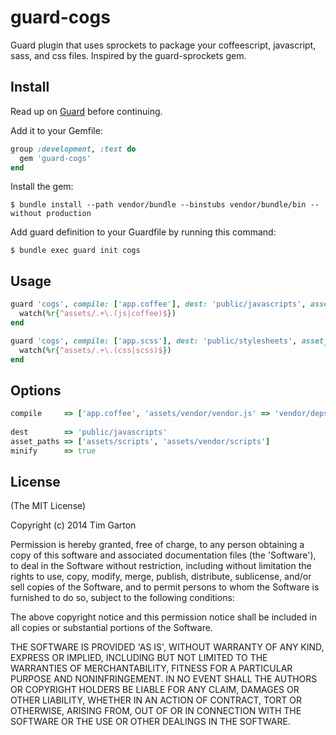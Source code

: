 guard-cogs
==========

Guard plugin that uses sprockets to package your coffeescript, javascript, sass, and css files.  Inspired by the guard-sprockets gem.

## Install

Read up on [Guard](https://github.com/guard/guard) before continuing.

Add it to your Gemfile:

```ruby
group :development, :test do
  gem 'guard-cogs'
end
```

Install the gem:

```
$ bundle install --path vendor/bundle --binstubs vendor/bundle/bin --without production
```

Add guard definition to your Guardfile by running this command:

```
$ bundle exec guard init cogs
```

## Usage

``` ruby
guard 'cogs', compile: ['app.coffee'], dest: 'public/javascripts', asset_paths: ['assets/scripts', 'assets/vendor/scripts'] do
  watch(%r{^assets/.+\.(js|coffee)$})
end

guard 'cogs', compile: ['app.scss'], dest: 'public/stylesheets', asset_paths: ['assets/stylesheets', 'assets/vendor/stylesheets'] do
  watch(%r{^assets/.+\.(css|scss)$})
end
```

## Options

``` ruby
compile     => ['app.coffee', 'assets/vendor/vendor.js' => 'vendor/deps.js'] # Array of files to generate in "dest".  Use a hash if you want generated filename
                                                                             # to be different than the source filename. Defaults to all watched files.
dest        => 'public/javascripts'                                          # Output folder. Defaults to '.'
asset_paths => ['assets/scripts', 'assets/vendor/scripts']                   # Array of folders containing assets.  Defaults to ['.']
minify      => true                                                          # Minify generated files (uglifier for javascript, yui-compressor for stylesheets)
```

## License
(The MIT License)

Copyright (c) 2014 Tim Garton

Permission is hereby granted, free of charge, to any person obtaining a copy of this software and associated documentation files (the 'Software'), to deal in the Software without restriction, including without limitation the rights to use, copy, modify, merge, publish, distribute, sublicense, and/or sell copies of the Software, and to permit persons to whom the Software is furnished to do so, subject to the following conditions:

The above copyright notice and this permission notice shall be included in all copies or substantial portions of the Software.

THE SOFTWARE IS PROVIDED 'AS IS', WITHOUT WARRANTY OF ANY KIND, EXPRESS OR IMPLIED, INCLUDING BUT NOT LIMITED TO THE WARRANTIES OF MERCHANTABILITY, FITNESS FOR A PARTICULAR PURPOSE AND NONINFRINGEMENT. IN NO EVENT SHALL THE AUTHORS OR COPYRIGHT HOLDERS BE LIABLE FOR ANY CLAIM, DAMAGES OR OTHER LIABILITY, WHETHER IN AN ACTION OF CONTRACT, TORT OR OTHERWISE, ARISING FROM, OUT OF OR IN CONNECTION WITH THE SOFTWARE OR THE USE OR OTHER DEALINGS IN THE SOFTWARE.
